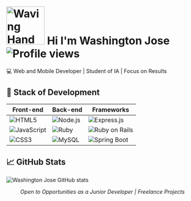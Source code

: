 # <img src="https://raw.githubusercontent.com/Tarikul-Islam-Anik/Animated-Fluent-Emojis/master/Emojis/Hand%20gestures/Waving%20Hand.png" alt="Waving Hand" width="100" height="100" /> Hi I'm Washington Jose &nbsp; &nbsp; &nbsp; ![Profile views](https://komarev.com/ghpvc/?username=washingtonjrdev&label=Views%20of%20Profile&color=important&style=for-the-badge)


💻 Web and Mobile Developer | Student of IA | Focus on Results

## 💼 Stack of Development

| Front-end | Back-end | Frameworks |
|-----------|----------|--------|
| ![HTML5](https://img.shields.io/badge/HTML5-E34F26?style=for-the-badge&logo=html5&logoColor=ffffff) | ![Node.js](https://img.shields.io/badge/Node.js-339933?style=for-the-badge&logo=node.js&logoColor=ffffff) | ![Express.js](https://img.shields.io/badge/Express.js-000000?style=for-the-badge&logo=express&logoColor=ffffff) | ![Git](https://img.shields.io/badge/Git-F05032?style=for-the-badge&logo=git&logoColor=ffffff) |
| ![JavaScript](https://img.shields.io/badge/JavaScript-F7DF1E?style=for-the-badge&logo=javascript&logoColor=000000) | ![Ruby](https://img.shields.io/badge/Ruby-CC342D?style=for-the-badge&logo=ruby&logoColor=ffffff) | ![Ruby on Rails](https://img.shields.io/badge/Ruby_on_Rails-CC0000?style=for-the-badge&logo=rubyonrails&logoColor=ffffff) | ![GitHub](https://img.shields.io/badge/GitHub-181717?style=for-the-badge&logo=github&logoColor=ffffff) |
| ![CSS3](https://img.shields.io/badge/CSS3-1572B6?style=for-the-badge&logo=css3&logoColor=ffffff) | ![MySQL](https://img.shields.io/badge/MySQL-4479A1?style=for-the-badge&logo=mysql&logoColor=ffffff) | ![Spring Boot](https://img.shields.io/badge/Spring_Boot-6DB33F?style=for-the-badge&logo=springboot&logoColor=ffffff)


## 📈 GitHub Stats
![Washington Jose GitHub stats](https://github-readme-stats.vercel.app/api?username=washingtonjrdev&show_icons=true&theme=default)

<p align="center"><i> Open to Opportunities as a Junior Developer | Freelance Projects</i></p>
